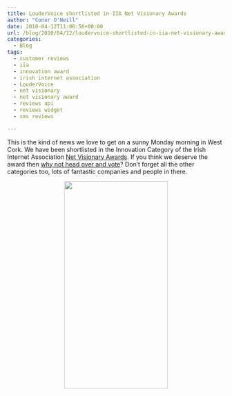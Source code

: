 ```yaml
---
title: LouderVoice shortlisted in IIA Net Visionary Awards
author: "Conor O'Neill"
date: 2010-04-12T11:06:56+00:00
url: /blog/2010/04/12/loudervoice-shortlisted-in-iia-net-visionary-awards/
categories:
  - Blog
tags:
  - customer reviews
  - iia
  - innovation award
  - irish internet association
  - LouderVoice
  - net visionary
  - net visionary award
  - reviews api
  - reviews widget
  - sms reviews

---
```

This is the kind of news we love to get on a sunny Monday morning in West Cork. We have been shortlisted in the Innovation Category of the Irish Internet Association [Net Visionary Awards][1]. If you think we deserve the award then [why not head over and vote][2]? Don&#8217;t forget all the other categories too, lots of fantastic companies and people in there.

<p style="text-align: center;">
  <a href="http://www.iia.ie/net-visionary/vote/6"><img class="size-full wp-image-1421  aligncenter" title="IIA Net Visionary Award" src="http://www.loudervoice.com/wp-content/uploads/2010/04/12/loudervoice-shortlisted-in-iia-net-visionary-awards/innovationaward.jpg" alt="" width="240" height="480" srcset="/wp-content/uploads/2010/04/12/loudervoice-shortlisted-in-iia-net-visionary-awards/innovationaward.jpg 240w, /wp-content/uploads/2010/04/12/loudervoice-shortlisted-in-iia-net-visionary-awards/innovationaward-150x300.jpg 150w" sizes="(max-width: 240px) 100vw, 240px" /></a>
</p>

 [1]: http://www.iia.ie/net-visionary/
 [2]: http://www.iia.ie/net-visionary/vote/6